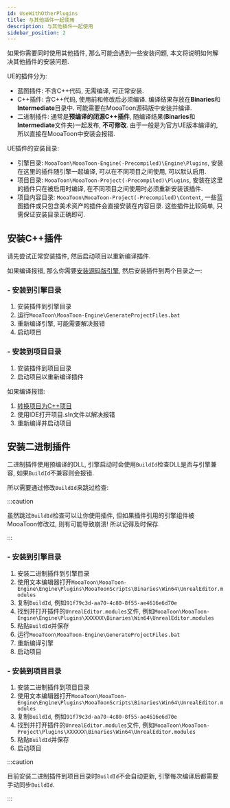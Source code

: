 ```yaml
---
id: UseWithOtherPlugins
title: 与其他插件一起使用
description: 与其他插件一起使用
sidebar_position: 2
---
```

如果你需要同时使用其他插件, 那么可能会遇到一些安装问题, 本文将说明如何解决其他插件的安装问题.

UE的插件分为:

- 蓝图插件: 不含C++代码, 无需编译, 可正常安装.
- C++插件: 含C++代码, 使用前和修改后必须编译. 编译结果存放在**Binaries**和**Intermediate**目录中. 可能需要在MooaToon源码版中安装并编译.
- 二进制插件: 通常是**预编译的闭源C++插件**, 随编译结果(**Binaries**和**Intermediate**文件夹)一起发布, **不可修改**. 由于一般是为官方UE版本编译的, 所以直接在MooaToon中安装会报错.

UE插件的安装目录:

- 引擎目录: `MooaToon\MooaToon-Engine(-Precompiled)\Engine\Plugins`, 安装在这里的插件随引擎一起编译, 可以在不同项目之间使用, 可以默认启用.
- 项目目录: `MooaToon\MooaToon-Project(-Precompiled)\Plugins`, 安装在这里的插件只在被启用时编译, 在不同项目之间使用时必须重新安装该插件.
- 项目内容目录: `MooaToon\MooaToon-Project(-Precompiled)\Content`, 一些蓝图插件或只包含美术资产的插件会直接安装在内容目录. 这些插件比较简单, 只需保证安装目录正确即可.

## 安装C++插件

请先尝试正常安装插件, 然后启动项目以重新编译插件.

如果编译报错, 那么你需要[安装源码版引擎](/docs/GettingStarted/BuildEnginefromSourceCode), 然后安装插件到两个目录之一:

### - 安装到引擎目录

1. 安装插件到引擎目录
2. 运行`MooaToon\MooaToon-Engine\GenerateProjectFiles.bat`
3. 重新编译引擎, 可能需要解决报错
4. 启动项目

### - 安装到项目目录

1. 安装插件到项目目录
2. 启动项目以重新编译插件

如果编译报错:

1. [转换项目为C++项目](https://forums.unrealengine.com/t/how-can-i-convert-a-blueprint-project-to-c-project-in-ue5/526755)
2. 使用IDE打开项目.sln文件以解决报错
3. 重新编译并启动项目

## 安装二进制插件

二进制插件使用预编译的DLL, 引擎启动时会使用`BuildId`检查DLL是否与引擎兼容, 如果`BuildId`不兼容则会报错. 

所以需要通过修改`BuildId`来跳过检查:


:::caution

虽然跳过`BuildId`检查可以让你使用插件, 但如果插件引用的引擎组件被MooaToon修改过, 则有可能导致崩溃! 所以记得及时保存.

:::

### - 安装到引擎目录

1. 安装二进制插件到引擎目录
2. 使用文本编辑器打开`MooaToon\MooaToon-Engine\Engine\Plugins\MooaToonScripts\Binaries\Win64\UnrealEditor.modules`
3. 复制`BuildId`, 例如`91f79c3d-aa70-4c80-8f55-ae4616e6d70e`
4. 找到并打开插件的`UnrealEditor.modules`文件, 例如`MooaToon\MooaToon-Engine\Engine\Plugins\XXXXXX\Binaries\Win64\UnrealEditor.modules`
5. 粘贴`BuildId`并保存
6. 运行`MooaToon\MooaToon-Engine\GenerateProjectFiles.bat`
7. 重新编译引擎
8. 启动项目

### - 安装到项目目录

1. 安装二进制插件到项目目录
2. 使用文本编辑器打开`MooaToon\MooaToon-Engine\Engine\Plugins\MooaToonScripts\Binaries\Win64\UnrealEditor.modules`
3. 复制`BuildId`, 例如`91f79c3d-aa70-4c80-8f55-ae4616e6d70e`
4. 找到并打开插件的`UnrealEditor.modules`文件, 例如`MooaToon\MooaToon-Project\Plugins\XXXXXX\Binaries\Win64\UnrealEditor.modules`
5. 粘贴`BuildId`并保存
8. 启动项目

:::caution

目前安装二进制插件到项目目录时`BuildId`不会自动更新, 引擎每次编译后都需要手动同步`BuildId`.

:::
